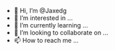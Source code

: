 - 👋 Hi, I’m @Jaxedg
- 👀 I’m interested in ...
- 🌱 I’m currently learning ...
- 💞️ I’m looking to collaborate on ...
- 📫 How to reach me ...

<!---
Jaxedg/Jaxedg is a ✨ special ✨ repository because its `README.md` (this file) appears on your GitHub profile.
You can click the Preview link to take a look at your changes.
--->
